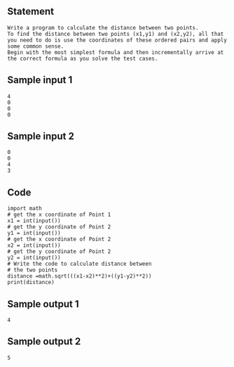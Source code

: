 ## Statement
```
Write a program to calculate the distance between two points.
To find the distance between two points (x1,y1) and (x2,y2), all that you need to do is use the coordinates of these ordered pairs and apply some common sense. 
Begin with the most simplest formula and then incrementally arrive at the correct formula as you solve the test cases.
```
## Sample input 1
```
4
0
0
0
```
## Sample input 2
```
0
0
4
3
```
## Code
```
import math
# get the x coordinate of Point 1
x1 = int(input())  
# get the y coordinate of Point 2
y1 = int(input())  
# get the x coordinate of Point 2
x2 = int(input())
# get the y coordinate of Point 2
y2 = int(input())
# Write the code to calculate distance between 
# the two points 
distance =math.sqrt(((x1-x2)**2)+((y1-y2)**2))
print(distance)
```
## Sample output 1
```
4
```
## Sample output 2
```
5
```




